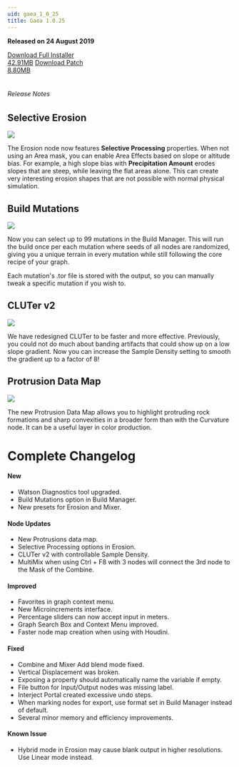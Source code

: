 ```yaml
---
uid: gaea_1_0_25
title: Gaea 1.0.25
---
```



**Released on 24 August 2019**

<div class="btn-group" role="group">
<a href="http://viridian.quadspinner.com/gaea/Gaea-1.0.25.exe" class="btn btn-dark">Download Full Installer<br />42.91MB</a>
<a href="http://viridian.quadspinner.com/gaea/Gaea-1.0.25P.exe" class="btn btn-dark">Download Patch<br />8.80MB</a>
</div></div></div>
<br><h6 class="ml-2">Release Notes</h6>
<div class="card">
<div class="card-body release-note">

## Selective Erosion

![](http://malachite.blob.core.windows.net/gaea/changelog/1_0_25/selective.jpg)

The Erosion node now features **Selective Processing** properties. When not using an Area mask, you can enable Area Effects based on slope or altitude bias. For example, a high slope bias with **Precipitation Amount** erodes slopes that are steep, while leaving the flat areas alone. This can create very interesting erosion shapes that are not possible with normal physical simulation.


## Build Mutations

![](http://malachite.blob.core.windows.net/gaea/changelog/1_0_25/mutations.png)

Now you can select up to 99 mutations in the Build Manager. This will run the build once per each mutation where seeds of all nodes are randomized, giving you a unique terrain in every mutation while still following the core recipe of your graph.

Each mutation's .tor file is stored with the output, so you can manually tweak a specific mutation if you wish to.


## CLUTer v2

![](http://malachite.blob.core.windows.net/gaea/changelog/1_0_25/HDgrad2.png)

We have redesigned CLUTer to be faster and more effective. Previously, you could not do much about banding artifacts that could show up on a low slope gradient. Now you can increase the Sample Density setting to smooth the gradient up to a factor of 8!


## Protrusion Data Map

![](http://malachite.blob.core.windows.net/gaea/changelog/1_0_25/protrusions.jpg)

The new Protrusion Data Map allows you to highlight protruding rock formations and sharp convexities in a broader form than with the Curvature node. It can be a useful layer in color production.



# Complete Changelog

#### New
- Watson Diagnostics tool upgraded.
- Build Mutations option in Build Manager.
- New presets for Erosion and Mixer.

#### Node Updates
- New Protrusions data map.
- Selective Processing options in Erosion.
- CLUTer v2 with controllable Sample Density.
- MultiMix when using Ctrl + F8 with 3 nodes will connect the 3rd node to the Mask of the Combine.

#### Improved
- Favorites in graph context menu.
- New Microincrements interface.
- Percentage sliders can now accept input in meters.
- Graph Search Box and Context Menu improved.
- Faster node map creation when using with Houdini.

#### Fixed
- Combine and Mixer Add blend mode fixed.
- Vertical Displacement was broken.
- Exposing a property should automatically name the variable if empty.
- File button for Input/Output nodes was missing label.
- Interject Portal created excessive undo steps.
- When marking nodes for export, use format set in Build Manager instead of default.
- Several minor memory and efficiency improvements.

#### Known Issue
- Hybrid mode in Erosion may cause blank output in higher resolutions. Use Linear mode instead.

</div></div>
